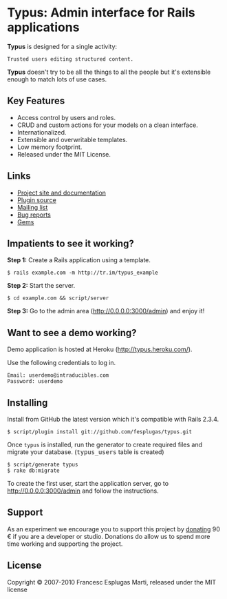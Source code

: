 # Typus: Admin interface for Rails applications

**Typus** is designed for a single activity:

    Trusted users editing structured content.

**Typus** doesn't try to be all the things to all the people but it's 
extensible enough to match lots of use cases.

## Key Features

- Access control by users and roles.
- CRUD and custom actions for your models on a clean interface.
- Internationalized.
- Extensible and overwritable templates.
- Low memory footprint.
- Released under the MIT License.

## Links

- [Project site and documentation](http://intraducibles.com/projects/typus)
- [Plugin source](http://github.com/fesplugas/typus)
- [Mailing list](http://groups.google.com/group/typus)
- [Bug reports](http://github.com/fesplugas/typus/issues)
- [Gems](http://gemcutter.org/gems/typus)

## Impatients to see it working?

**Step 1:** Create a Rails application using a template.

    $ rails example.com -m http://tr.im/typus_example

**Step 2:** Start the server.

    $ cd example.com && script/server

**Step 3:** Go to the admin area (<http://0.0.0.0:3000/admin>) and enjoy it!


## Want to see a demo working?

Demo application is hosted at Heroku (<http://typus.heroku.com/>).

Use the following credentials to log in.

    Email: userdemo@intraducibles.com
    Password: userdemo

## Installing

Install from GitHub the latest version which it's compatible with Rails 2.3.4.

    $ script/plugin install git://github.com/fesplugas/typus.git

Once `typus` is installed, run the generator to create required files and migrate your 
database. (<tt>typus_users</tt> table is created)

    $ script/generate typus
    $ rake db:migrate

To create the first user, start the application server, go to 
http://0.0.0.0:3000/admin and follow the instructions.

## Support

As an experiment we encourage you to support this project by 
[donating][1] 90 &euro; if you are a developer or studio. Donations do 
allow us to spend more time working and supporting the project.

## License

Copyright &copy; 2007-2010 Francesc Esplugas Marti, released under the 
MIT license

[1]:http://intraducibles.com/projects/typus/donate